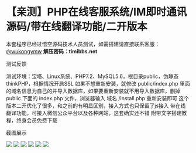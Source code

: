 # 【亲测】PHP在线客服系统/IM即时通讯源码/带在线翻译功能/二开版本

本套程序已经过悟空源码技术人员测试，如需搭建请直接联系客服：[@wukongymw](http://t.me/wukongymw)
**解压密码：timibbs.net**

测试反馈

测试环境：宝塔、Linux系统、PHP7.2、MySQL5.6，根目录public，伪静态thinkPHP，根据情况开启SSL
如果不想重新安装，就修改 public/index.php 里面的域名信息为自己的并导入数据库，如果要重新安装就不用导入数据库，删掉 public 下面的 index.php 文件，浏览器输入 域名 /install.php 重新安装即可
这个版本二开优化了很多，和之前的有明显区别，接入方式也只保留了js接入
带在线翻译功能，可接入微信公众平台以及各种网站，这套确实还不错
附带文字搭建教程，终身会员免费下载

截图展示

[![](https://wukongymw.com/wp-content/uploads/2023/11/1698950857-4a88e927ff0f8c0.png)](https://wukongymw.com/wp-content/uploads/2023/11/1698950857-4a88e927ff0f8c0.png)
[![](https://wukongymw.com/wp-content/uploads/2023/11/1698950866-b382a668382d7ca.png)](https://wukongymw.com/wp-content/uploads/2023/11/1698950866-b382a668382d7ca.png)
[![](https://wukongymw.com/wp-content/uploads/2023/11/1698950864-c948462a6e98218.png)](https://wukongymw.com/wp-content/uploads/2023/11/1698950864-c948462a6e98218.png)
[![](https://wukongymw.com/wp-content/uploads/2023/11/1698950863-8cc07cdf39aa117.png)](https://wukongymw.com/wp-content/uploads/2023/11/1698950863-8cc07cdf39aa117.png)
[![](https://wukongymw.com/wp-content/uploads/2023/11/1698950861-831497fc016d341.png)](https://wukongymw.com/wp-content/uploads/2023/11/1698950861-831497fc016d341.png)
[![](https://wukongymw.com/wp-content/uploads/2023/11/1698950859-0c494ce5ffa2ef4.png)](https://wukongymw.com/wp-content/uploads/2023/11/1698950859-0c494ce5ffa2ef4.png)